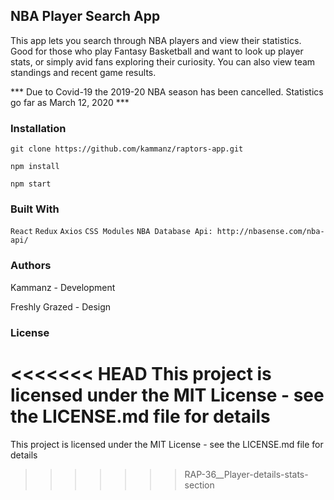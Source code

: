## NBA Player Search App

This app lets you search through NBA players and view their statistics. Good for those who play Fantasy Basketball and want to look up player stats, or simply avid fans exploring their curiosity. You can also view team standings and recent game results. 

*** Due to Covid-19 the 2019-20 NBA season has been cancelled. Statistics go far as March 12, 2020 ***

### Installation

``` git clone https://github.com/kammanz/raptors-app.git ```

``` npm install ```

``` npm start ```

### Built With

``` React ```
``` Redux ```
``` Axios ```
``` CSS Modules ```
``` NBA Database Api: http://nbasense.com/nba-api/ ```

### Authors

Kammanz - Development

Freshly Grazed - Design

### License

<<<<<<< HEAD
This project is licensed under the MIT License - see the LICENSE.md file for details
=======
This project is licensed under the MIT License - see the LICENSE.md file for details
>>>>>>> RAP-36__Player-details-stats-section
